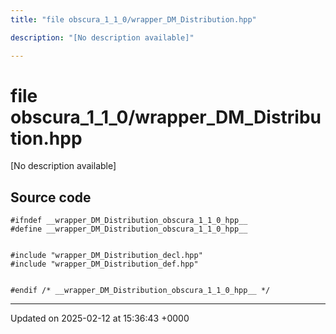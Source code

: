 ```yaml
---
title: "file obscura_1_1_0/wrapper_DM_Distribution.hpp"

description: "[No description available]"

---
```


# file obscura_1_1_0/wrapper_DM_Distribution.hpp

[No description available]




## Source code

```
#ifndef __wrapper_DM_Distribution_obscura_1_1_0_hpp__
#define __wrapper_DM_Distribution_obscura_1_1_0_hpp__


#include "wrapper_DM_Distribution_decl.hpp"
#include "wrapper_DM_Distribution_def.hpp"


#endif /* __wrapper_DM_Distribution_obscura_1_1_0_hpp__ */
```


-------------------------------

Updated on 2025-02-12 at 15:36:43 +0000
